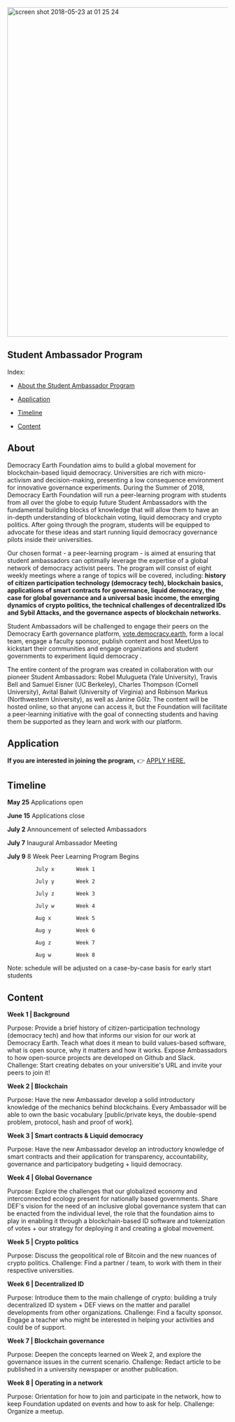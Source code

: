    <img width="753" alt="screen shot 2018-05-23 at 01 25 24" src="https://user-images.githubusercontent.com/18194034/40403430-443f636c-5e28-11e8-8fa3-8e4b6f18dcf7.png">

## Student Ambassador Program

Index:

* [About the Student Ambassador Program](#About)

* [Application](#Application)

* [Timeline](#Timeline)

* [Content](#Content)

## About<a name="About"></a>

Democracy Earth Foundation aims to build a global movement for blockchain-based liquid democracy. Universities are rich with micro-activism and decision-making, presenting a low consequence environment for innovative governance experiments. During the Summer of 2018, Democracy Earth Foundation will run a peer-learning program with students from all over the globe to equip future Student Ambassadors with the fundamental building blocks of knowledge that will allow them to have an in-depth understanding of blockchain voting, liquid democracy and crypto politics. After going through the program, students will be equipped to advocate for these ideas and start running liquid democracy governance pilots inside their universities. 

Our chosen format - a peer-learning program - is aimed at ensuring that student ambassadors can optimally leverage the expertise of a global network of democracy activist peers. The program will consist of eight weekly meetings where a range of topics will be covered, including: **history of citizen participation technology (democracy tech), blockchain basics, applications of smart contracts for governance, liquid democracy, the case for global governance and a universal basic income, the emerging dynamics of crypto politics, the technical challenges of decentralized IDs and Sybil Attacks, and the governance aspects of blockchain networks.** 

Student Ambassadors will be challenged to engage their peers on the Democracy Earth governance platform, [vote.democracy.earth](https://vote.democracy.earth/), form a local team, engage a faculty sponsor, publish content and host MeetUps to kickstart their communities and engage organizations and student governments to experiment liquid democracy . 

The entire content of the program was created in collaboration with our pioneer Student Ambassadors: Robel Mulugueta (Yale University), Travis Bell and Samuel Eisner (UC Berkeley), Charles Thompson (Cornell University), Avital Balwit (University of Virginia) and Robinson Markus (Northwestern University), as well as Janine Gölz. The content will be hosted online, so that anyone can access it, but the Foundation will facilitate a peer-learning initiative with the goal of connecting students and having them be supported as they learn and work with our platform.

## Application<a name="Application"></a>

**If you are interested in joining the program,** 👉 [APPLY HERE.](https://democracyearthfoundation.typeform.com/to/QhsJjm)

## Timeline<a name="Timeline"></a>

**May 25**   Applications open

**June 15**  Applications close

**July 2**   Announcement of selected Ambassadors 

**July 7**   Inaugural Ambassador Meeting

**July 9**   8 Week Peer Learning Program Begins

             July x       Week 1
                    
             July y       Week 2 
                    
             July z       Week 3
                    
             July w       Week 4
                    
             Aug x        Week 5
                    
             Aug y        Week 6
                    
             Aug z        Week 7
                    
             Aug w        Week 8
                    
                    

Note: schedule will be adjusted on a case-by-case basis for early start students

## Content<a name="Content"></a>

**Week 1 | Background**

Purpose:	Provide a brief history of citizen-participation technology (democracy tech) and how that informs our vision for our work at Democracy Earth. Teach what does it mean to build values-based software, what is open source, why it matters and how it works. Expose Ambassadors to how open-source projects are developed on Github and Slack.
Challenge: Start creating debates on your universitie's URL and invite your peers to join it!

**Week 2  | Blockchain**

Purpose:	Have the new Ambassador develop a solid introductory knowledge of the mechanics behind blockchains. Every Ambassador will be able to own the basic vocabulary [public/private keys, the double-spend problem, protocol, hash and proof of work].

**Week 3 | Smart contracts & Liquid democracy**

Purpose:	Have the new Ambassador develop an introductory knowledge of smart contracts and their application for transparency, accountability, governance and participatory budgeting + liquid democracy.

**Week 4 | Global Governance**

Purpose:	Explore the challenges that our globalized economy and interconnected ecology present for nationally based governments. Share DEF's vision for the need of an inclusive global governance system that can be enacted from the individual level, the role that the foundation aims to play in enabling it through a blockchain-based ID software and tokenization of votes + our strategy for deploying it and creating a global movement.

**Week 5 | Crypto politics**

Purpose:	Discuss the geopolitical role of Bitcoin and the new nuances of crypto politics. 
Challenge:	Find a partner / team, to work with them in their respective universities.


**Week 6 | Decentralized ID**

Purpose: 	Introduce them to the main challenge of crypto: building a truly decentralized ID system + DEF views on the matter and parallel developments from other organizations. 
Challenge:	Find a faculty sponsor. Engage a teacher who might be interested in helping your activities and could be of support.


**Week 7 | Blockchain governance**

Purpose: 	Deepen the concepts learned on Week 2, and explore the governance issues in the current scenario. 
Challenge: 	Redact article to be published in a university newspaper or another publication.

**Week 8  | Operating in a network**

Purpose:	Orientation for how to join and participate in the network, how to keep Foundation updated on events and how to ask for help.
Challenge: 	Organize a meetup.





